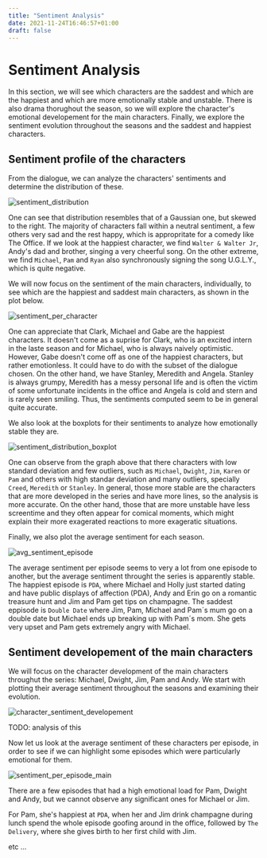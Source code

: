 ```yaml
---
title: "Sentiment Analysis"
date: 2021-11-24T16:46:57+01:00
draft: false
---
```


# Sentiment Analysis

In this section, we will see which characters are the saddest and which are the happiest and which are more emotionally stable and unstable. There is also drama thorughout the season, so we will explore the character's emotional developement for the main characters. Finally, we explore the sentiment evolution throughout the seasons and the saddest and happiest characters. 

## Sentiment profile of the characters

From the dialogue, we can analyze the characters' sentiments and determine the distribution of these. 

![sentiment_distribution]({{<baseurl>}}/images/sentiment_distribution.png)

One can see that distribution resembles that of a Gaussian one, but skewed to the right. The majority of characters fall within a neutral sentiment, a few others very sad and the rest happy, which is appropritate for a comedy like The Office. If we look at the happiest character, we find `Walter & Walter Jr`, Andy's dad and brother, singing a very cheerful song. On the other extreme, we find `Michael`, `Pam` and `Ryan` also synchronously signing the song U.G.L.Y., which is quite negative. 

We will now focus on the sentiment of the main characters, individually, to see which are the happiest and saddest main characters, as shown in the plot below.

![sentiment_per_character]({{<baseurl>}}/images/sentiment_per_character.png)

One can appreciate that Clark, Michael and Gabe are the happiest characters. It doesn't come as a suprise for Clark, who is an excited intern in the laste season and for Michael, who is always naively optimistic. However, Gabe doesn't come off as one of the happiest characters, but rather emotionless. It could have to do with the subset of the dialogue chosen. On the other hand, we have Stanley, Meredith and Angela. Stanley is always grumpy, Meredith has a messy personal life and is often the victim of some unfortunate incidents in the office and Angela is cold and stern and is rarely seen smiling. Thus, the sentiments computed seem to be in general quite accurate.

We also look at the boxplots for their sentiments to analyze how emotionally stable they are.

![sentiment_distribution_boxplot]({{<baseurl>}}/images/sentiment_distribution_boxplot.png)

One can observe from the graph above that there characters with low standard deviation and few outliers, such as `Michael`, `Dwight`, `Jim`, `Karen` or `Pam` and others with high standar deviation and many outliers, specially `Creed`, `Meredith` or `Stanley`. In general, those more stable are the characters that are more developed in the series and have more lines, so the analysis is more accurate. On the other hand, those that are more unstable have less screentime and they often appear for comical moments, which might explain their more exagerated reactions to more exageratic situations.

Finally, we also plot the average sentiment for each season.

![avg_sentiment_episode]({{<baseurl>}}/images/avg_sentiment_episode.png)

The average sentiment per episode seems to very a lot from one episode to another, but the average sentiment throught the series is apparently stable. The happiest episode is `PDA`, where Michael and Holly just started dating and have public displays of affection (PDA), Andy and Erin go on a romantic treasure hunt and Jim and Pam get tips on champagne. The saddest eppisode is `Double Date` where Jim, Pam, Michael and Pam´s mum go on a double date but Michael ends up breaking up with Pam´s mom. She gets very upset and Pam gets extremely angry with Michael.

## Sentiment developement of the main characters

We will focus on the character development of the main characters throughut the series: Michael, Dwight, Jim, Pam and Andy. We start with plotting their average sentiment throughout the seasons and examining their evolution.

![character_sentiment_developement]({{<baseurl>}}/images/character_sentiment_developement.png)

TODO: analysis of this

Now let us look at the average sentiment of these characters per episode, in order to see if we can highlight some episodes which were particularly emotional for them.

![sentiment_per_episode_main]({{<baseurl>}}/images/sentiment_per_episode_main.png)

There are a few episodes that had a high emotional load for Pam, Dwight and Andy, but we cannot observe any significant ones for Michael or Jim.

For Pam, she's happiest at `PDA`, when her and Jim drink champagne during lunch spend the whole episode goofing around in the office, followed by `The Delivery`, where she gives birth to her first child with Jim.

etc ...
